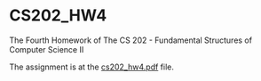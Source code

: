 # CS202_HW4
The Fourth Homework of The CS 202 - Fundamental Structures of Computer Science II

The assignment is at the [cs202_hw4.pdf](cs202_hw4.pdf) file.

